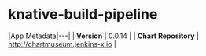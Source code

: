 # knative-build-pipeline

|App Metadata|---|
| **Version** | 0.0.14 |
| **Chart Repository** | http://chartmuseum.jenkins-x.io |

